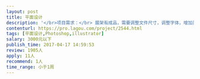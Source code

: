 ```yaml
---                
layout: post       
title: 平面设计           
description: '</br>项目需求：</br> 展架有成品，需要调整文件尺寸，调整字体，增加美感</br> 文件大概10张左右，有PSD文件，需要今天做完</br>'     
contenturl: https://pro.lagou.com/project/2544.html      
tags: [平面设计,Photoshop,illustrator]            
salary: 3000元以下          
publish_time: 2017-04-17 14:59:53         
review: 1905人                   
apply: 11人                   
recommend: 1人                   
time_range: 小于1周              
---                 
```

